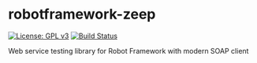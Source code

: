 # robotframework-zeep

[![License: GPL v3](https://img.shields.io/badge/License-GPLv3-blue.svg)](https://www.gnu.org/licenses/gpl-3.0)
[![Build Status](https://travis-ci.com/knightdave/robotframework-zeep.svg?branch=master)](https://travis-ci.com/knightdave/robotframework-zeep)


Web service testing library for Robot Framework with modern SOAP client
